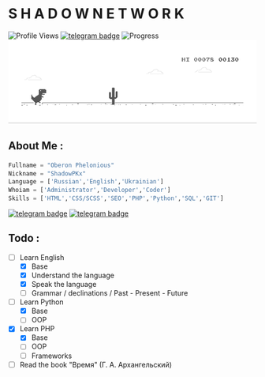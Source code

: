 # S H A D O W   N E T W O R K
![Profile Views](https://hits.seeyoufarm.com/api/count/incr/badge.svg?url=https://github.com/ShadowPKx/&title=Profile%20Views)
[![telegram badge](https://img.shields.io/badge/ShadowPKx-30302f?style=flat&logo=telegram)](https://t.me/ShadowPKx)
![Progress](https://progress-bar.dev/420/?scale=15000&title=StartUp&width=611&suffix=$\15000$)
![Dyno](https://github.com/ShadowPKx/ShadowPKx/raw/master/dino.gif) 

## About Me :
```python
Fullname = "Oberon Phelonious"
Nickname = "ShadowPKx"
Language = ['Russian','English','Ukrainian']
Whoiam = ['Administrator','Developer','Coder']
Skills = ['HTML','CSS/SCSS','SEO','PHP','Python','SQL','GIT']
```
[![telegram badge](https://img.shields.io/badge/CONTACT_ME-30302f?style=flat)](https://t.me/ShadowPKx)
[![telegram badge](https://img.shields.io/badge/PORTFOLIO-30302f?style=flat)](#)

## Todo :
- [ ] Learn English
    - [X] Base
    - [X] Understand the language
    - [X] Speak the language 
    - [ ] Grammar / declinations / Past - Present - Future
- [ ] Learn Python
    - [X] Base
    - [ ] OOP
- [X] Learn PHP
    - [X] Base
    - [ ] OOP
    - [ ] Frameworks
- [ ] Read the book "Время" (Г. А. Архангельский)
